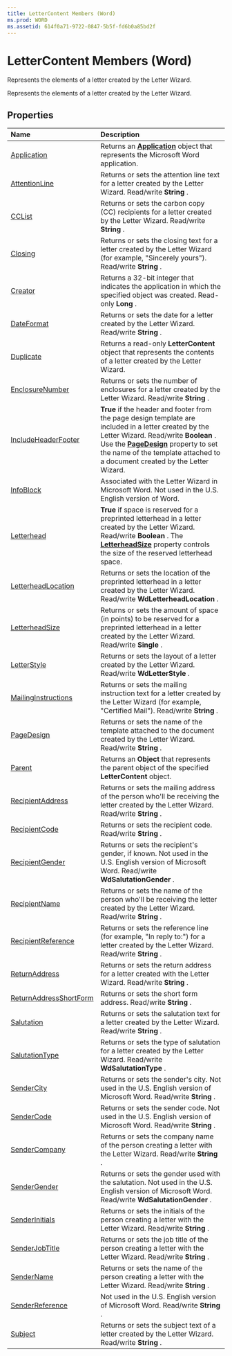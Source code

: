 ```yaml
---
title: LetterContent Members (Word)
ms.prod: WORD
ms.assetid: 614f0a71-9722-0847-5b5f-fd6b0a85bd2f
---
```



# LetterContent Members (Word)
Represents the elements of a letter created by the Letter Wizard.

Represents the elements of a letter created by the Letter Wizard.


## Properties



|**Name**|**Description**|
|:-----|:-----|
|[Application](lettercontent-application-property-word.md)|Returns an  **[Application](application-object-word.md)** object that represents the Microsoft Word application.|
|[AttentionLine](lettercontent-attentionline-property-word.md)|Returns or sets the attention line text for a letter created by the Letter Wizard. Read/write  **String** .|
|[CCList](lettercontent-cclist-property-word.md)|Returns or sets the carbon copy (CC) recipients for a letter created by the Letter Wizard. Read/write  **String** .|
|[Closing](lettercontent-closing-property-word.md)|Returns or sets the closing text for a letter created by the Letter Wizard (for example, "Sincerely yours"). Read/write  **String** .|
|[Creator](lettercontent-creator-property-word.md)|Returns a 32-bit integer that indicates the application in which the specified object was created. Read-only  **Long** .|
|[DateFormat](lettercontent-dateformat-property-word.md)|Returns or sets the date for a letter created by the Letter Wizard. Read/write  **String** .|
|[Duplicate](lettercontent-duplicate-property-word.md)|Returns a read-only  **LetterContent** object that represents the contents of a letter created by the Letter Wizard.|
|[EnclosureNumber](lettercontent-enclosurenumber-property-word.md)|Returns or sets the number of enclosures for a letter created by the Letter Wizard. Read/write  **String** .|
|[IncludeHeaderFooter](lettercontent-includeheaderfooter-property-word.md)| **True** if the header and footer from the page design template are included in a letter created by the Letter Wizard. Read/write **Boolean** . Use the **[PageDesign](lettercontent-pagedesign-property-word.md)** property to set the name of the template attached to a document created by the Letter Wizard.|
|[InfoBlock](lettercontent-infoblock-property-word.md)|Associated with the Letter Wizard in Microsoft Word. Not used in the U.S. English version of Word.|
|[Letterhead](lettercontent-letterhead-property-word.md)| **True** if space is reserved for a preprinted letterhead in a letter created by the Letter Wizard. Read/write **Boolean** . The **[LetterheadSize](lettercontent-letterheadsize-property-word.md)** property controls the size of the reserved letterhead space.|
|[LetterheadLocation](lettercontent-letterheadlocation-property-word.md)|Returns or sets the location of the preprinted letterhead in a letter created by the Letter Wizard. Read/write  **WdLetterheadLocation** .|
|[LetterheadSize](lettercontent-letterheadsize-property-word.md)|Returns or sets the amount of space (in points) to be reserved for a preprinted letterhead in a letter created by the Letter Wizard. Read/write  **Single** .|
|[LetterStyle](lettercontent-letterstyle-property-word.md)|Returns or sets the layout of a letter created by the Letter Wizard. Read/write  **WdLetterStyle** .|
|[MailingInstructions](lettercontent-mailinginstructions-property-word.md)|Returns or sets the mailing instruction text for a letter created by the Letter Wizard (for example, "Certified Mail"). Read/write  **String** .|
|[PageDesign](lettercontent-pagedesign-property-word.md)|Returns or sets the name of the template attached to the document created by the Letter Wizard. Read/write  **String** .|
|[Parent](lettercontent-parent-property-word.md)|Returns an  **Object** that represents the parent object of the specified **LetterContent** object.|
|[RecipientAddress](lettercontent-recipientaddress-property-word.md)|Returns or sets the mailing address of the person who'll be receiving the letter created by the Letter Wizard. Read/write  **String** .|
|[RecipientCode](lettercontent-recipientcode-property-word.md)|Returns or sets the recipient code. Read/write  **String** .|
|[RecipientGender](lettercontent-recipientgender-property-word.md)|Returns or sets the recipient's gender, if known. Not used in the U.S. English version of Microsoft Word. Read/write  **WdSalutationGender** .|
|[RecipientName](lettercontent-recipientname-property-word.md)|Returns or sets the name of the person who'll be receiving the letter created by the Letter Wizard. Read/write  **String** .|
|[RecipientReference](lettercontent-recipientreference-property-word.md)|Returns or sets the reference line (for example, "In reply to:") for a letter created by the Letter Wizard. Read/write  **String** .|
|[ReturnAddress](lettercontent-returnaddress-property-word.md)|Returns or sets the return address for a letter created with the Letter Wizard. Read/write  **String** .|
|[ReturnAddressShortForm](lettercontent-returnaddressshortform-property-word.md)|Returns or sets the short form address. Read/write  **String** .|
|[Salutation](lettercontent-salutation-property-word.md)|Returns or sets the salutation text for a letter created by the Letter Wizard. Read/write  **String** .|
|[SalutationType](lettercontent-salutationtype-property-word.md)|Returns or sets the type of salutation for a letter created by the Letter Wizard. Read/write  **WdSalutationType** .|
|[SenderCity](lettercontent-sendercity-property-word.md)|Returns or sets the sender's city. Not used in the U.S. English version of Microsoft Word. Read/write  **String** .|
|[SenderCode](lettercontent-sendercode-property-word.md)|Returns or sets the sender code. Not used in the U.S. English version of Microsoft Word. Read/write  **String** .|
|[SenderCompany](lettercontent-sendercompany-property-word.md)|Returns or sets the company name of the person creating a letter with the Letter Wizard. Read/write  **String** .|
|[SenderGender](lettercontent-sendergender-property-word.md)|Returns or sets the gender used with the salutation. Not used in the U.S. English version of Microsoft Word. Read/write  **WdSalutationGender** .|
|[SenderInitials](lettercontent-senderinitials-property-word.md)|Returns or sets the initials of the person creating a letter with the Letter Wizard. Read/write  **String** .|
|[SenderJobTitle](lettercontent-senderjobtitle-property-word.md)|Returns or sets the job title of the person creating a letter with the Letter Wizard. Read/write  **String** .|
|[SenderName](lettercontent-sendername-property-word.md)|Returns or sets the name of the person creating a letter with the Letter Wizard. Read/write  **String** .|
|[SenderReference](lettercontent-senderreference-property-word.md)|Not used in the U.S. English version of Microsoft Word. Read/write  **String** .|
|[Subject](lettercontent-subject-property-word.md)|Returns or sets the subject text of a letter created by the Letter Wizard. Read/write  **String** .|

